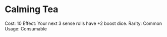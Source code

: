 # Calming Tea

Cost: 10
Effect: Your next 3 sense rolls have +2 boost dice.
Rarity: Common
Usage: Consumable